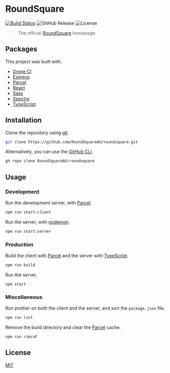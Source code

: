 # RoundSquare

[![Build Status](https://img.shields.io/drone/build/RoundSquareAU/roundsquare?server=https%3A%2F%2Fdrone.roundsquare.site)](https://drone.roundsquare.site/RoundSquareAU/roundsquare)
![GitHub Release](https://img.shields.io/github/v/release/RoundSquareAU/roundsquare?include_prereleases)
![License](https://img.shields.io/github/license/RoundSquareAU/roundsquare)

> The official [RoundSquare](https://roundsquare.site) homepage.

## Packages

This project was built with:

-   [Drone CI](https://drone.io/)
-   [Express](https://expressjs.com/)
-   [Parcel](https://parceljs.org/)
-   [React](https://reactjs.org/)
-   [Sass](https://sass-lang.com/)
-   [Spectre](https://picturepan2.github.io/spectre/)
-   [TypeScript](https://www.typescriptlang.org/)

## Installation

Clone the repository using [git](https://git-scm.com/).

```sh
git clone https://github.com/RoundSquareAU/roundsquare.git
```

Alternatively, you can use the [GitHub CLI](https://cli.github.com/).

```sh
gh repo clone RoundSquareAU/roundsquare
```

## Usage

### Development

Run the development server, with [Parcel](https://parceljs.org/).

```sh
npm run start:client
```

Run the server, with [nodemon](https://nodemon.io/).

```sh
npm run start:server
```

### Production

Build the client with [Parcel](https://parceljs.org/) and the server with [TypeScript](https://www.typescriptlang.org/).

```sh
npm run build
```

Run the server.

```
npm start
```

### Miscellaneous

Run prettier on both the client and the server, and sort the `package.json` file.

```sh
npm run lint
```

Remove the build directory and clear the [Parcel](https://parceljs.org/) cache.

```sh
npm run rimraf
```

## License

[MIT](LICENSE)
